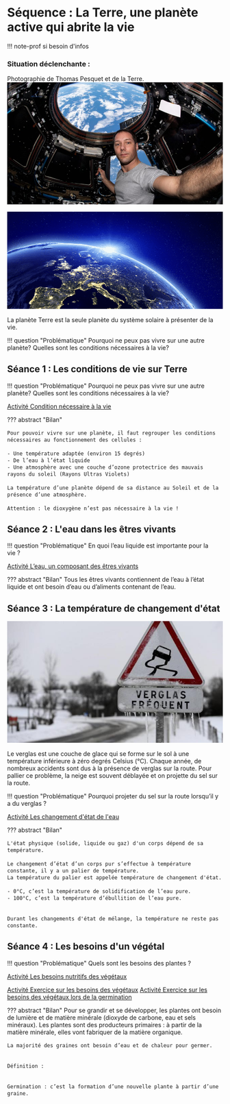 # Séquence : La Terre, une planète active qui abrite la vie

!!! note-prof
    si besoin d'infos


    
### Situation déclenchante :

Photographie de Thomas Pesquet et de la Terre.
![](Pictures/photoPesquet.png)

![](Pictures/photoTerre.png)

La planète Terre est la seule planète du système solaire à présenter de la vie.



!!! question "Problématique"
    Pourquoi ne peux pas vivre sur une autre planète? Quelles sont les conditions nécessaires à la vie?

## Séance 1 : Les conditions de vie sur Terre 

!!! question "Problématique"
    Pourquoi ne peux pas vivre sur une autre planète? Quelles sont les conditions nécessaires à la vie?

[Activité Condition nécessaire à la vie](../conditionVie)




??? abstract "Bilan"

    Pour pouvoir vivre sur une planète, il faut regrouper les conditions nécessaires au fonctionnement des cellules :

    - Une température adaptée (environ 15 degrés)
    - De l’eau à l’état liquide
    - Une atmosphère avec une couche d’ozone protectrice des mauvais rayons du soleil (Rayons Ultras Violets)

    La température d’une planète dépend de sa distance au Soleil et de la présence d’une atmosphère.

    Attention : le dioxygène n’est pas nécessaire à la vie !

## Séance 2 : L'eau dans les êtres vivants

!!! question "Problématique"
    En quoi l’eau liquide est importante pour la vie ?

[Activité L’eau, un composant des êtres vivants](../VivantetEau)


??? abstract "Bilan"
    Tous les êtres vivants contiennent de l’eau à l’état liquide et ont besoin d’eau ou d’aliments contenant de l’eau.

## Séance 3 : La température de changement d'état

![](Pictures/panneauVerglas.png)

Le verglas est une couche de glace qui se forme sur le sol à une température inférieure à zéro degrés Celsius (°C). Chaque année, de nombreux accidents sont dus à la présence de verglas sur la route. Pour pallier ce problème, la neige est souvent déblayée et on projette du sel sur la route.

!!! question "Problématique"
    Pourquoi projeter du sel sur la route lorsqu’il y a du verglas ?

[Activité Les changement d'état de l'eau](../chgtEtatEau)

??? abstract "Bilan"

    L'état physique (solide, liquide ou gaz) d'un corps dépend de sa température.

    Le changement d’état d’un corps pur s’effectue à température constante, il y a un palier de température.
    La température du palier est appelée température de changement d'état.

    - 0°C, c’est la température de solidification de l’eau pure.
    - 100°C, c’est la température d’ébullition de l’eau pure.


    Durant les changements d'état de mélange, la température ne reste pas constante.

## Séance 4 : Les besoins d'un végétal

!!! question "Problématique"
    Quels sont les besoins des plantes ?

[Activité Les besoins nutritifs des végétaux](../besoinVeg)

[Activité Exercice sur les besoins des végétaux](../exoBesoinVeg)
[Activité  Exercice sur les besoins des végétaux lors de la germination](../exoBesoinVeg2)



??? abstract "Bilan"
    Pour se grandir et se développer, les plantes ont besoin de lumière et de matière minérale (dioxyde de carbone, eau et sels minéraux). Les plantes sont des producteurs primaires : à partir de la matière minérale, elles vont fabriquer de la matière organique.
    
    La majorité des graines ont besoin d’eau et de chaleur pour germer.


    Définition :

    
    Germination : c’est la formation d’une nouvelle plante à partir d’une graine.

